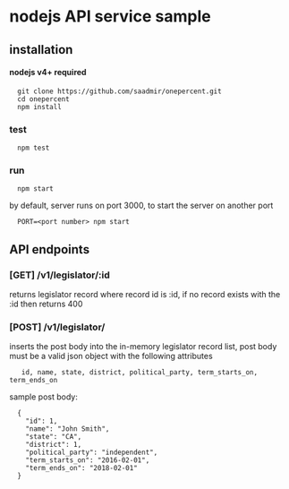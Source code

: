 # nodejs API service sample

## installation

#### nodejs v4+ required

```
  git clone https://github.com/saadmir/onepercent.git
  cd onepercent
  npm install
```

### test

```
  npm test
```

### run

```
  npm start
```

by default, server runs on port 3000, to start the server on another port

```
  PORT=<port number> npm start
```


## API endpoints

### [GET] /v1/legislator/:id
  returns legislator record where record id is :id, if no record exists with the :id then returns 400


### [POST] /v1/legislator/
  inserts the post body into the in-memory legislator record list, post body must be a valid json object with the following attributes

 ```
    id, name, state, district, political_party, term_starts_on, term_ends_on
  ```

  sample post body:
  ```
    {
      "id": 1,
      "name": "John Smith",
      "state": "CA",
      "district": 1,
      "political_party": "independent",
      "term_starts_on": "2016-02-01",
      "term_ends_on": "2018-02-01"
    }
  ```

